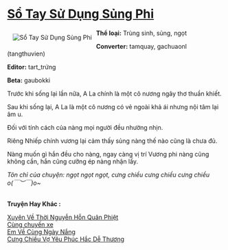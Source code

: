 <a href="https://utruyen.com/so-tay-su-dung-sung-phi/16965/" title="Sổ Tay Sử Dụng Sủng Phi"><h1>Sổ Tay Sử Dụng Sủng Phi</h1></a><div style="display:table"><img align="right" style="float: left; padding: 10px;" src="https://utruyen.com/images/story/200x260/so-tay-su-dung-sung-phi.jpg" alt="Sổ Tay Sử Dụng Sủng Phi"><b>Thể loại:</b> Trùng sinh, sủng, ngọt<p></p><b>Converter:</b> tamquay, gachuaonl (tangthuvien)<p></p><b>Editor:</b> tart_trứng<p></p><b>Beta:</b> gaubokki​<p></p>Trước khi sống lại lần nữa, A La chính là một cô nương ngây thơ thuần khiết.<p></p>Sau khi sống lại, A La là một cô nương có vẻ ngoài khả ái nhưng nội tâm lại âm u.<p></p>Đối với tính cách của nàng mọi người đều nhường nhịn.<p></p>Riêng Nhiếp chính vương lại cảm thấy sủng nàng thế nào cũng là chưa đủ.<p></p>Nàng muốn gì hắn đều cho nàng, ngay càng vị trí Vương phi nàng cũng không cần, hắn cũng cưỡng ép nàng nhận lấy.<p></p><i>Tôn chỉ của chuyện: ngọt ngọt ngọt, cưng chiều cưng chiều cưng chiều o(*￣︶￣*)o~</i></div><p><br><b>Truyện Hay Khác :</b></p><a href="https://utruyen.com/xuyen-ve-thoi-nguyen-hon-quan-phiet/18510/" alt="Xuyên Về Thời Nguyễn Hỗn Quân Phiệt">Xuyên Về Thời Nguyễn Hỗn Quân Phiệt</a><br/><a href="https://github.com/quanluxury/ngontinhhot/tree/master/truyenhay/19508/" alt="Cùng chuyến xe">Cùng chuyến xe</a><br/><a href="https://github.com/quanluxury/truyenhot/tree/master/truyenhay/15537/" alt="Em Về Cùng Ngày Nắng">Em Về Cùng Ngày Nắng</a><br/><a href="https://truyenngontinhay.wordpress.com/2019/10/03/cung-chieu-vo-yeu-phuc-hac-de-thuong/" alt="Cưng Chiều Vợ Yêu Phúc Hắc Dễ Thương">Cưng Chiều Vợ Yêu Phúc Hắc Dễ Thương</a><br/>